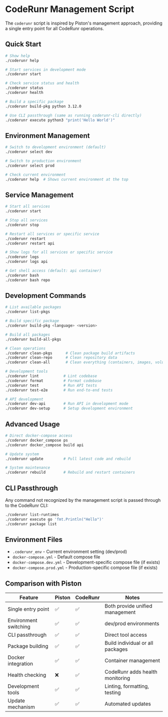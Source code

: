 # CodeRunr Management Script

The `coderunr` script is inspired by Piston's management approach, providing a single entry point for all CodeRunr operations.

## Quick Start

```bash
# Show help
./coderunr help

# Start services in development mode
./coderunr start

# Check service status and health
./coderunr status
./coderunr health

# Build a specific package
./coderunr build-pkg python 3.12.0

# Use CLI passthrough (same as running coderunr-cli directly)
./coderunr execute python3 "print('Hello World')"
```

## Environment Management

```bash
# Switch to development environment (default)
./coderunr select dev

# Switch to production environment  
./coderunr select prod

# Check current environment
./coderunr help  # Shows current environment at the top
```

## Service Management

```bash
# Start all services
./coderunr start

# Stop all services
./coderunr stop

# Restart all services or specific service
./coderunr restart
./coderunr restart api

# Show logs for all services or specific service
./coderunr logs
./coderunr logs api

# Get shell access (default: api container)
./coderunr bash
./coderunr bash repo
```

## Development Commands

```bash
# List available packages
./coderunr list-pkgs

# Build specific package
./coderunr build-pkg <language> <version>

# Build all packages
./coderunr build-all-pkgs

# Clean operations
./coderunr clean-pkgs      # Clean package build artifacts
./coderunr clean-repo      # Clean repository data
./coderunr clean-all       # Clean everything (containers, images, volumes)

# Development tools
./coderunr lint           # Lint codebase
./coderunr format         # Format codebase
./coderunr test           # Run API tests
./coderunr test-e2e       # Run end-to-end tests

# API development
./coderunr dev-api        # Run API in development mode
./coderunr dev-setup      # Setup development environment
```

## Advanced Usage

```bash
# Direct docker-compose access
./coderunr docker_compose ps
./coderunr docker_compose build api

# Update system
./coderunr update         # Pull latest code and rebuild

# System maintenance
./coderunr rebuild        # Rebuild and restart containers
```

## CLI Passthrough

Any command not recognized by the management script is passed through to the CodeRunr CLI:

```bash
./coderunr list-runtimes
./coderunr execute go 'fmt.Println("Hello")'
./coderunr package list
```

## Environment Files

- `.coderunr_env` - Current environment setting (dev/prod)
- `docker-compose.yml` - Default compose file
- `docker-compose.dev.yml` - Development-specific compose file (if exists)
- `docker-compose.prod.yml` - Production-specific compose file (if exists)

## Comparison with Piston

| Feature | Piston | CodeRunr | Notes |
|---------|--------|----------|--------|
| Single entry point | ✅ | ✅ | Both provide unified management |
| Environment switching | ✅ | ✅ | dev/prod environments |
| CLI passthrough | ✅ | ✅ | Direct tool access |
| Package building | ✅ | ✅ | Build individual or all packages |
| Docker integration | ✅ | ✅ | Container management |
| Health checking | ❌ | ✅ | CodeRunr adds health monitoring |
| Development tools | ✅ | ✅ | Linting, formatting, testing |
| Update mechanism | ✅ | ✅ | Automated updates |
